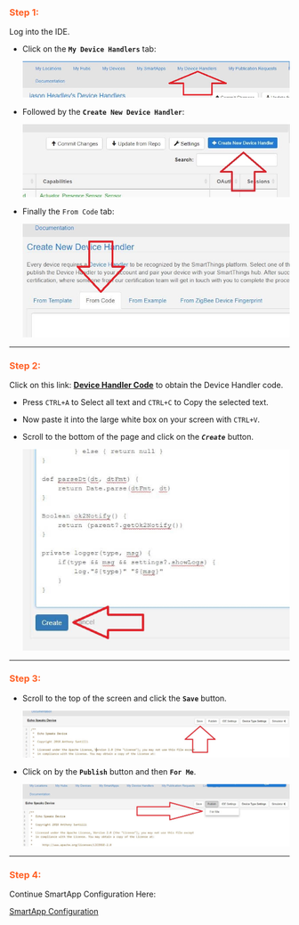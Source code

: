 ### <h3 style="color: #FF6025;">Step 1:</h3>
Log into the IDE.

* Click on the **`My Device Handlers`** tab:

    ![screenshot](img/st_device_install_1_1.jpg)

* Followed by the **`Create New Device Handler`**:

    ![screenshot](img/st_device_install_1_2.jpg)

* Finally the `From Code` tab:

    ![screenshot](img/st_device_install_1_3.jpg)

---
### <h3 style="color: #FF6025;">Step 2:</h3>
Click on this link: [**Device Handler Code**](https://raw.githubusercontent.com/tonesto7/echo-speaks/master/devicetypes/tonesto7/echo-speaks-device.src/echo-speaks-device.groovy) to obtain the Device Handler code.

* Press `CTRL+A` to Select all text and `CTRL+C` to Copy the selected text.
* Now paste it into the large white box on your screen with `CTRL+V`. 
* Scroll to the bottom of the page and click on the ***`Create`*** button.

    ![screenshot](img/st_device_install_2.jpg)

---
### <h3 style="color: #FF6025;">Step 3:</h3>

* Scroll to the top of the screen and click the **`Save`** button.

    ![screenshot](img/st_device_install_3_1.jpg)

* Click on by the **`Publish`** button and then **`For Me`**.

    ![screenshot](img/st_device_install_3_2.jpg)

---
### <h3 style="color: #FF6025;">Step 4:</h3>
Continue SmartApp Configuration Here:

[SmartApp Configuration](/echo-speaks-docs/configuration/smartthings/config_app)
